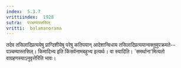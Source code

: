```yaml
---
index:  5.3.7
vrittiindex:  1928
sutra:  पञ्चम्यास्तसिल्
vritti:  balamanorama 
---
```


तदेव तसिलादिप्रत्ययेषु प्राग्दिशीयेषु परेषु कतिपयान् आदेशान्विधाय तसिलादिप्रत्ययान्वक्तुमुपक्रमते--पञ्चम्यास्तसिल्। किमादिभ्य इति किंसर्वनामबहुभ्य इत्यर्थः। वा स्यादिति। `समर्थाना'मित्यतो वाग्रहणस्याऽनुवृत्तेरिति भावः। 

